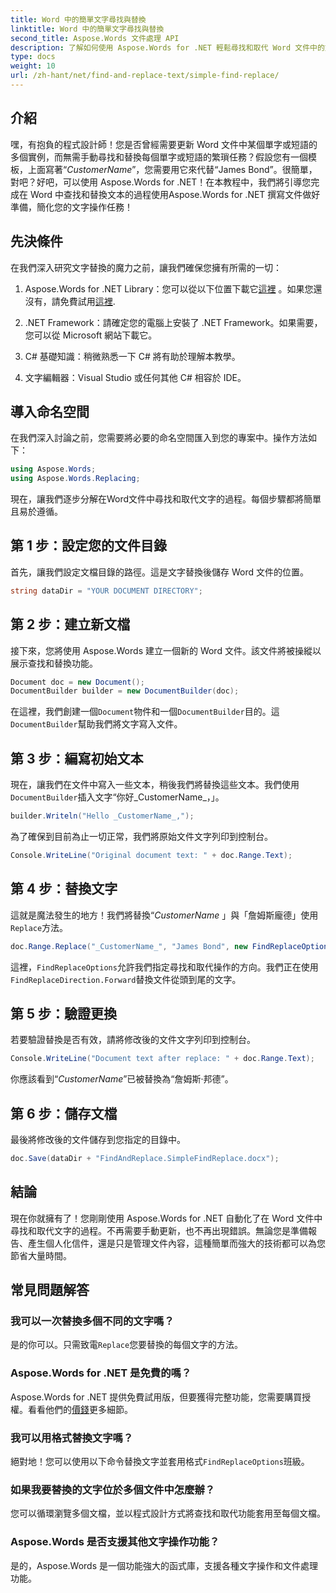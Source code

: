 ```yaml
---
title: Word 中的簡單文字尋找與替換
linktitle: Word 中的簡單文字尋找與替換
second_title: Aspose.Words 文件處理 API
description: 了解如何使用 Aspose.Words for .NET 輕鬆尋找和取代 Word 文件中的文字。包括逐步指南。
type: docs
weight: 10
url: /zh-hant/net/find-and-replace-text/simple-find-replace/
---
```

## 介紹

嘿，有抱負的程式設計師！您是否曾經需要更新 Word 文件中某個單字或短語的多個實例，而無需手動尋找和替換每個單字或短語的繁瑣任務？假設您有一個模板，上面寫著“_CustomerName_”，您需要用它來代替“James Bond”。很簡單，對吧？好吧，可以使用 Aspose.Words for .NET！在本教程中，我們將引導您完成在 Word 中查找和替換文本的過程使用Aspose.Words for .NET 撰寫文件做好準備，簡化您的文字操作任務！

## 先決條件

在我們深入研究文字替換的魔力之前，讓我們確保您擁有所需的一切：

1.  Aspose.Words for .NET Library：您可以從以下位置下載它[這裡](https://releases.aspose.com/words/net/) 。如果您還沒有，請免費試用[這裡](https://releases.aspose.com/).

2. .NET Framework：請確定您的電腦上安裝了 .NET Framework。如果需要，您可以從 Microsoft 網站下載它。

3. C# 基礎知識：稍微熟悉一下 C# 將有助於理解本教學。

4. 文字編輯器：Visual Studio 或任何其他 C# 相容於 IDE。

## 導入命名空間

在我們深入討論之前，您需要將必要的命名空間匯入到您的專案中。操作方法如下：

```csharp
using Aspose.Words;
using Aspose.Words.Replacing;
```

現在，讓我們逐步分解在Word文件中尋找和取代文字的過程。每個步驟都將簡單且易於遵循。

## 第 1 步：設定您的文件目錄

首先，讓我們設定文檔目錄的路徑。這是文字替換後儲存 Word 文件的位置。

```csharp
string dataDir = "YOUR DOCUMENT DIRECTORY";
```

## 第 2 步：建立新文檔

接下來，您將使用 Aspose.Words 建立一個新的 Word 文件。該文件將被操縱以展示查找和替換功能。

```csharp
Document doc = new Document();
DocumentBuilder builder = new DocumentBuilder(doc);
```

在這裡，我們創建一個`Document`物件和一個`DocumentBuilder`目的。這`DocumentBuilder`幫助我們將文字寫入文件。

## 第 3 步：編寫初始文本

現在，讓我們在文件中寫入一些文本，稍後我們將替換這些文本。我們使用`DocumentBuilder`插入文字“你好_CustomerName_，」。

```csharp
builder.Writeln("Hello _CustomerName_,");
```

為了確保到目前為止一切正常，我們將原始文件文字列印到控制台。

```csharp
Console.WriteLine("Original document text: " + doc.Range.Text);
```

## 第 4 步：替換文字

這就是魔法發生的地方！我們將替換“_CustomerName_ 」與「詹姆斯龐德」使用`Replace`方法。 

```csharp
doc.Range.Replace("_CustomerName_", "James Bond", new FindReplaceOptions(FindReplaceDirection.Forward));
```

這裡，`FindReplaceOptions`允許我們指定尋找和取代操作的方向。我們正在使用`FindReplaceDirection.Forward`替換文件從頭到尾的文字。

## 第 5 步：驗證更換

若要驗證替換是否有效，請將修改後的文件文字列印到控制台。

```csharp
Console.WriteLine("Document text after replace: " + doc.Range.Text);
```

你應該看到“_CustomerName_”已被替換為“詹姆斯·邦德”。

## 第 6 步：儲存文檔

最後將修改後的文件儲存到您指定的目錄中。

```csharp
doc.Save(dataDir + "FindAndReplace.SimpleFindReplace.docx");
```

## 結論

現在你就擁有了！您剛剛使用 Aspose.Words for .NET 自動化了在 Word 文件中尋找和取代文字的過程。不再需要手動更新，也不再出現錯誤。無論您是準備報告、產生個人化信件，還是只是管理文件內容，這種簡單而強大的技術都可以為您節省大量時間。

## 常見問題解答

### 我可以一次替換多個不同的文字嗎？
是的你可以。只需致電`Replace`您要替換的每個文字的方法。

### Aspose.Words for .NET 是免費的嗎？
Aspose.Words for .NET 提供免費試用版，但要獲得完整功能，您需要購買授權。看看他們的[價錢](https://purchase.aspose.com/buy)更多細節。

### 我可以用格式替換文字嗎？
絕對地！您可以使用以下命令替換文字並套用格式`FindReplaceOptions`班級。

### 如果我要替換的文字位於多個文件中怎麼辦？
您可以循環瀏覽多個文檔，並以程式設計方式將查找和取代功能套用至每個文檔。

### Aspose.Words 是否支援其他文字操作功能？
是的，Aspose.Words 是一個功能強大的函式庫，支援各種文字操作和文件處理功能。